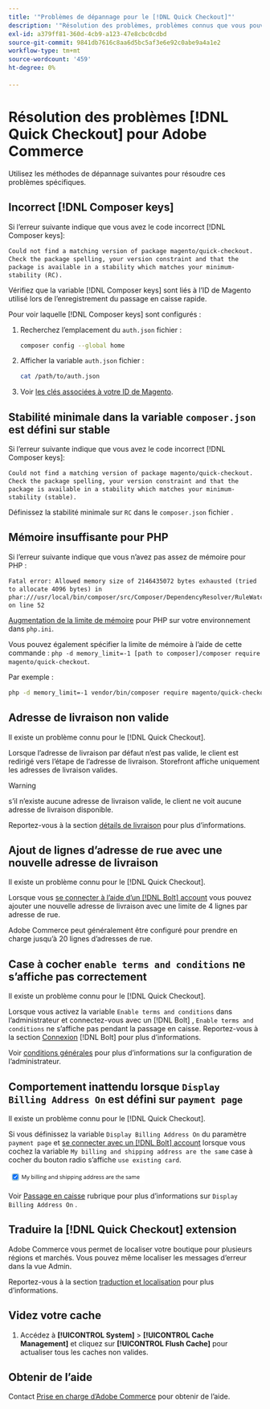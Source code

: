 ```yaml
---
title: '"Problèmes de dépannage pour le [!DNL Quick Checkout]"'
description: '"Résolution des problèmes, problèmes connus que vous pouvez rencontrer lors de l’utilisation de la variable [!DNL Quick Checkout] pour l’extension Adobe Commerce."'
exl-id: a379ff81-360d-4cb9-a123-47e8cbc0cdbd
source-git-commit: 9841db7616c8aa6d5bc5af3e6e92c0abe9a4a1e2
workflow-type: tm+mt
source-wordcount: '459'
ht-degree: 0%

---
```


# Résolution des problèmes [!DNL Quick Checkout] pour Adobe Commerce

Utilisez les méthodes de dépannage suivantes pour résoudre ces problèmes spécifiques.

## Incorrect [!DNL Composer keys]

Si l’erreur suivante indique que vous avez le code incorrect [!DNL Composer keys]:

```terminal
Could not find a matching version of package magento/quick-checkout. Check the package spelling, your version constraint and that the package is available in a stability which matches your minimum-stability (RC).
```

Vérifiez que la variable [!DNL Composer keys] sont liés à l’ID de Magento utilisé lors de l’enregistrement du passage en caisse rapide.

Pour voir laquelle [!DNL Composer keys] sont configurés :

1. Recherchez l’emplacement du `auth.json` fichier :

   ```bash
   composer config --global home
   ```

1. Afficher la variable `auth.json` fichier :

   ```bash
   cat /path/to/auth.json
   ```

1. Voir [les clés associées à votre ID de Magento](https://devdocs.magento.com/guides/v2.4/install-gde/prereq/connect-auth.html).

## Stabilité minimale dans la variable `composer.json` est défini sur stable

Si l’erreur suivante indique que vous avez le code incorrect [!DNL Composer keys]:

```terminal
Could not find a matching version of package magento/quick-checkout. Check the package spelling, your version constraint and that the package is available in a stability which matches your minimum-stability (stable).
```

Définissez la stabilité minimale sur `RC` dans le `composer.json` fichier .

## Mémoire insuffisante pour PHP

Si l’erreur suivante indique que vous n’avez pas assez de mémoire pour PHP :

```terminal
Fatal error: Allowed memory size of 2146435072 bytes exhausted (tried to allocate 4096 bytes) in phar:///usr/local/bin/composer/src/Composer/DependencyResolver/RuleWatchGraph.php on line 52
```

[Augmentation de la limite de mémoire](https://devdocs.magento.com/cloud/project/magento-app-php-ini.html#increase-php-memory-limit) pour PHP sur votre environnement dans `php.ini`.

Vous pouvez également spécifier la limite de mémoire à l’aide de cette commande : `php -d memory_limit=-1 [path to composer]/composer require magento/quick-checkout`.

Par exemple :

```bash
php -d memory_limit=-1 vendor/bin/composer require magento/quick-checkout
```

## Adresse de livraison non valide

Il existe un problème connu pour le [!DNL Quick Checkout].

Lorsque l’adresse de livraison par défaut n’est pas valide, le client est redirigé vers l’étape de l’adresse de livraison. Storefront affiche uniquement les adresses de livraison valides.

>[!WARNING]
>
> s’il n’existe aucune adresse de livraison valide, le client ne voit aucune adresse de livraison disponible.

Reportez-vous à la section [détails de livraison](../quick-checkout/shipping-details.md) pour plus d’informations.

## Ajout de lignes d’adresse de rue avec une nouvelle adresse de livraison

Il existe un problème connu pour le [!DNL Quick Checkout].

Lorsque vous [se connecter à l’aide d’un [!DNL Bolt] account](https://help.bolt.com/shoppers/guides/checkout/log-in/) vous pouvez ajouter une nouvelle adresse de livraison avec une limite de 4 lignes par adresse de rue.

Adobe Commerce peut généralement être configuré pour prendre en charge jusqu’à 20 lignes d’adresses de rue.

## Case à cocher `enable terms and conditions` ne s’affiche pas correctement

Il existe un problème connu pour le [!DNL Quick Checkout].

Lorsque vous activez la variable `Enable terms and conditions` dans l’administrateur et connectez-vous avec un [!DNL Bolt] , `Enable terms and conditions` ne s’affiche pas pendant la passage en caisse. Reportez-vous à la section [Connexion](https://help.bolt.com/shoppers/account/login-dashboard/) [!DNL Bolt] pour plus d’informations.

Voir [conditions générales](https://docs.magento.com/user-guide/sales/terms-and-conditions.html) pour plus d’informations sur la configuration de l’administrateur.

## Comportement inattendu lorsque `Display Billing Address On` est défini sur `payment page`

Il existe un problème connu pour le [!DNL Quick Checkout].

Si vous définissez la variable `Display Billing Address On` du paramètre `payment page` et [se connecter avec un [!DNL Bolt] account](https://help.bolt.com/shoppers/guides/checkout/log-in/) lorsque vous cochez la variable `My billing and shipping address are the same` case à cocher du bouton radio s’affiche `use existing card`.

![Même adresse](assets/checked-address.png)

Voir [Passage en caisse](https://docs.magento.com/user-guide/configuration/sales/checkout.html) rubrique pour plus d’informations sur `Display Billing Address On` .

## Traduire la [!DNL Quick Checkout] extension

Adobe Commerce vous permet de localiser votre boutique pour plusieurs régions et marchés. Vous pouvez même localiser les messages d’erreur dans la vue Admin.

Reportez-vous à la section [traduction et localisation](https://devdocs.magento.com/guides/v2.4/frontend-dev-guide/translations/xlate.html) pour plus d’informations.

## Videz votre cache

1. Accédez à **[!UICONTROL System]** > **[!UICONTROL Cache Management]** et cliquez sur **[!UICONTROL Flush Cache]** pour actualiser tous les caches non valides.

## Obtenir de l’aide

Contact [Prise en charge d’Adobe Commerce](mailto:quick-checkout-support@adobe.com) pour obtenir de l’aide.
